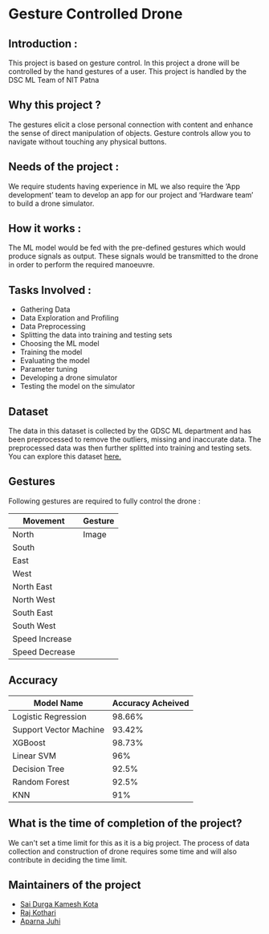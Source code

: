 # Gesture Controlled Drone

## Introduction :

This project is based on gesture control. In this project a drone will be controlled by the hand gestures of a user. This project is handled by the DSC ML Team of NIT Patna

## Why this project ?

The gestures elicit a close personal connection with content and enhance the sense of direct manipulation of objects. Gesture controls allow you to navigate without touching any physical buttons.

## Needs of the project :

We require students having experience in ML we also require the ‘App development’ team to develop an app for our project and ‘Hardware team’ to build a drone simulator.

## How it works :

The ML model would be fed with the pre-defined gestures which would produce signals as output. These signals would be transmitted to the drone in order to perform the required manoeuvre.

## Tasks Involved :

- Gathering Data
- Data Exploration and Profiling
- Data Preprocessing
- Splitting the data into training and testing sets
- Choosing the ML model
- Training the model
- Evaluating the model
- Parameter tuning
- Developing a drone simulator
- Testing the model on the simulator

## Dataset

The data in this dataset is collected by the GDSC ML department and has been preprocessed to remove the outliers, missing and inaccurate data. The preprocessed data was then further splitted into training and testing sets. You can explore this dataset [here.](https://drive.google.com/drive/folders/1wP0D8qColtJyKpnJexIN_Qfrp-cZpvQB?usp=sharing)

## Gestures

Following gestures are required to fully control the drone :

| Movement       | Gesture |
| -------------- | ------- |
| North          | Image   |
| South          |         |
| East           |         |
| West           |         |
| North East     |         |
| North West     |         |
| South East     |         |
| South West     |         |
| Speed Increase |         |
| Speed Decrease |         |

## Accuracy

| Model Name             | Accuracy Acheived |
| ---------------------- | ----------------- |
| Logistic Regression    | 98.66%            |
| Support Vector Machine | 93.42%            |
| XGBoost                | 98.73%            |
| Linear SVM             | 96%               |
| Decision Tree          | 92.5%             |
| Random Forest          | 92.5%             |
| KNN                    | 91%               |

## What is the time of completion of the project?

We can't set a time limit for this as it is a big project. The process of data collection and construction of drone requires some time and will also contribute in deciding the time limit.

## Maintainers of the project

- [Sai Durga Kamesh Kota](https://github.com/ksdkamesh99)
- [Raj Kothari](https://github.com/rajkothari634)
- [Aparna Juhi](https://github.com/AparnaJuhi)
